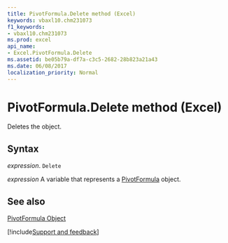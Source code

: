 ```yaml
---
title: PivotFormula.Delete method (Excel)
keywords: vbaxl10.chm231073
f1_keywords:
- vbaxl10.chm231073
ms.prod: excel
api_name:
- Excel.PivotFormula.Delete
ms.assetid: be05b79a-df7a-c3c5-2682-28b823a21a43
ms.date: 06/08/2017
localization_priority: Normal
---
```



# PivotFormula.Delete method (Excel)

Deletes the object.


## Syntax

_expression_. `Delete`

_expression_ A variable that represents a [PivotFormula](Excel.PivotFormula.md) object.


## See also


[PivotFormula Object](Excel.PivotFormula.md)

[!include[Support and feedback](~/includes/feedback-boilerplate.md)]